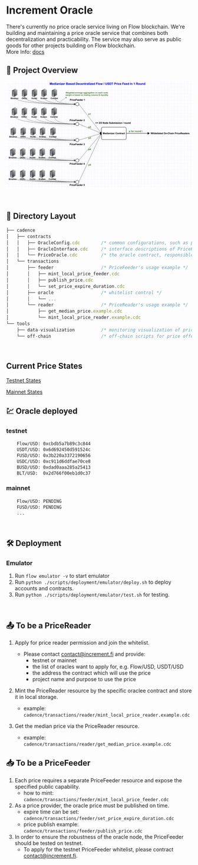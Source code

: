 # Increment Oracle
There's currently no price oracle service living on Flow blockchain. We're building and maintaining a price oracle service that combines both decentralization and practicability. The service may also serve as public goods for other projects building on Flow blockchain.<br>
More Info: [docs](https://increment.gitbook.io/public-documentation-1/protocols/decentralized-money-market/oracle)
<br>

## 🧩 Project Overview
<p>
    <a href="https://increment.gitbook.io/public-documentation-1/protocols/decentralized-money-market/oracle">
        <img width="700" src="framework.png" />
    </a>
</p>
<br>

## 📖 Directory Layout
```js
├── cadence
│   ├── contracts
│   │   ├── OracleConfig.cdc        /* common configurations, such as paths to prevent hardcoding */
│   │   ├── OracleInterface.cdc     /* interface descriptions of PriceReader and PriceFeeder */
│   │   └── PriceOracle.cdc         /* the oracle contract, responsible for calculating the median price */
│   └── transactions
│       ├── feeder                  /* PriceFeeder's usage example */
│       │   ├── mint_local_price_feeder.cdc
│       │   ├── publish_price.cdc
│       │   └── set_price_expire_duration.cdc
│       ├── oracle                  /* whitelist control */
│       │   └── ...
│       └── reader                  /* PriceReader's usage example */
│           ├── get_median_price.example.cdc
│           └── mint_local_price_reader.example.cdc
└── tools
    ├── data-visualization          /* monitoring visualization of prices */
    └── off-chain                   /* off-chain scripts for price offering */
```
<br>

## Current Price States
[Testnet States](https://)
<br>

[Mainnet States](https://)
<br>

## 💹 Oracle deployed
### testnet
```
    Flow/USD: 0xcbdb5a7b89c3c844
    USDT/USD: 0x6d692450d591524c
    FUSD/USD: 0x3b220a3372190656
    USDC/USD: 0xc911d6ddfae70ce8
    BUSD/USD: 0xdad0aaa285a25413
    BLT/USD:  0x2d766f00eb1d0c37
```
### mainnet
```
    Flow/USD: PENDING
    FUSD/USD: PENDING
    ...
```
<br>

## 🛠️ Deployment
### Emulator
1. Run `flow emulator -v` to start emulator
2. Run `python ./scripts/deployment/emulator/deploy.sh` to deploy accounts and contracts.
3. Run `python ./scripts/deployment/emulator/test.sh` for testing.
<br>

## 📤 To be a PriceReader
1. Apply for price reader permission and join the whitelist.
    * Please contact contact@increment.fi and provide: 
        + testnet or mainnet
        + the list of oracles want to apply for, e.g.  Flow/USD, USDT/USD
        + the address the contract which will use the price
        + project name and purpose to use the price

2. Mint the PriceReader resource by the specific oraclee contract and store it in local storage.
    * example: `cadence/transactions/reader/mint_local_price_reader.example.cdc`

3. Get the median price via the PriceReader resource.
    * example: `cadence/transactions/reader/get_median_price.example.cdc`

## 📥 To be a PriceFeeder
1. Each price requires a separate PriceFeeder resource and expose the specified public capability.
    * how to mint: `cadence/transactions/feeder/mint_local_price_feeder.cdc`
2. As a price provider, the oracle price must be published on time.
    * expire time can be set: `cadence/transactions/feeder/set_price_expire_duration.cdc`
    * price publish example: `cadence/transactions/feeder/publish_price.cdc`
3. In order to ensure the robustness of the oracle node, the PriceFeeder should be tested on testnet.
    * To apply for the testnet PriceFeeder whitelist, please contract contact@increment.fi.
